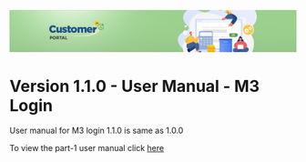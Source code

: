 ![Supplier portal banner](/Customerportal/src/images/customer-portal/front-end-user/CP_banner.jpg)

# Version 1.1.0 - User Manual - M3 Login

User manual for M3 login 1.1.0 is same as 1.0.0

To view the part-1 user manual click [here](leanswift.github.io/Customerportal/src/pages/add-ons/m3-login/usermanual-m3-login.md)

